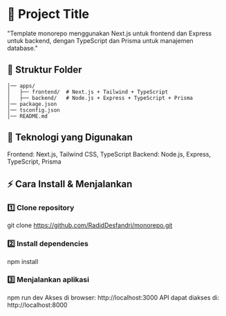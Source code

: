 # 📌 Project Title
"Template monorepo menggunakan Next.js untuk frontend dan Express untuk backend, dengan TypeScript dan Prisma untuk manajemen database."


## 📂 Struktur Folder
```root
│── apps/
│   ├── frontend/  # Next.js + Tailwind + TypeScript
│   ├── backend/   # Node.js + Express + TypeScript + Prisma
│── package.json
│── tsconfig.json
│── README.md
```


## 🚀 Teknologi yang Digunakan
Frontend: Next.js, Tailwind CSS, TypeScript
Backend: Node.js, Express, TypeScript, Prisma


## ⚡ Cara Install & Menjalankan
### 1️⃣ Clone repository
git clone https://github.com/RadidDesfandri/monorepo.git

### 2️⃣ Install dependencies
npm install

### 3️⃣ Menjalankan aplikasi
npm run dev
Akses di browser: http://localhost:3000
API dapat diakses di: http://localhost:8000
